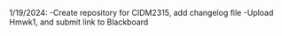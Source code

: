 1/19/2024: 
  -Create repository for CIDM2315, add changelog file
  -Upload Hmwk1, and submit link to Blackboard
